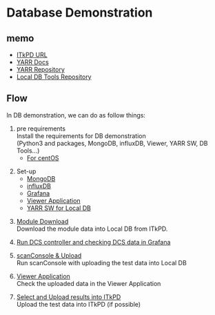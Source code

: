 # Database Demonstration

## memo

- [ITkPD URL](https://itkpd-test.unicorncollege.cz)
- [YARR Docs](https://yarr.readthedocs.io/en/latest/)
- [YARR Repository](https://gitlab.cern.ch/YARR/YARR/)
- [Local DB Tools Repository](https://gitlab.cern.ch/YARR/localdb-tools)

## Flow

In DB demonstration, we can do as follow things:

1. pre requirements<br>
Install the requirements for DB demonstration<br>
(Python3 and packages, MongoDB, influxDB, Viewer, YARR SW, DB Tools...)
    - [For centOS](database_demonstration_setup_centos.md)
<!--    - [For macOS](database_demonstration_setup_mac.md)
    - [For Ubuntu](database_demonstration_setup_ubuntu.md)
    - [For Windows](database_demonstration_setup_windows.md)
-->

2. Set-up
    - [MongoDB](database_demonstration_mongodb.md)
    - [influxDB](database_demonstration_influxdb.md)
    - [Grafana](database_demonstration_grafana.md)
    - [Viewer Application](database_demonstration_viewer.md)
    - [YARR SW for Local DB](database_demonstration_yarr.md)
<!-- 3. [Module Registration](database_demonstration_register_itkpd.md)<br>
This is not followed in this tutorial.-->

3. [Module Download](database_demonstration_download_itkpd.md)<br>
Download the module data into Local DB from ITkPD.
4. [Run DCS controller and checking DCS data in Grafana]()<br>

5. [scanConsole & Upload](database_demonstration_scanconsole.md)<br>
Run scanConsole with uploading the test data into Local DB
6. [Viewer Application](database_demonstration_check_viewer.md)<br>
Check the uploaded data in the Viewer Application
7. [Select and Upload results into ITkPD](database_demonstration_upload_itkpd.md)<br>
Upload the test data into ITkPD (if possible)

<!--
![demo flow](images/demo_flow.png)
-->
